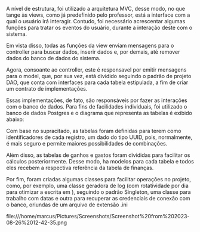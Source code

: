 A nível de estrutura, foi utilizado a arquitetura MVC, desse modo, no que tange às views, como já predefinido pelo professor, está a interface com a qual o usuário irá interagir. Contudo, foi necessário acrescentar algumas funções para tratar os eventos do usuário, durante a interação deste com o sistema. 

Em vista disso, todas as funções da view enviam mensagens para o controller para buscar dados, inserir dados e, por demais, até remover dados do banco de dados do sistema. 

Agora, consoante ao controller, este é responsavel por emitir mensagens para o model, que, por sua vez, está dividido seguindo o padrão de projeto DAO, que conta com interfaces para cada tabela estipulada, a fim de criar um contrato de implementações. 

Essas implementações, de fato, são responsáveis por fazer as interações com o banco de dados. Para fins de facilidades individuais, foi utilizado o banco de dados Postgres e o diagrama que representa as tabelas é exibido abaixo: 

 

Com base no supracitado, as tabelas foram definidas para terem como identificadores de cada registro, um dado do tipo UUID, pois, normalmente, é mais seguro e permite maiores possibilidades de combinações.  

Além disso, as tabelas de ganhos e gastos foram divididas para facilitar os cálculos posteriormente. Desse modo, ha modelos para cada tabela e todos eles recebem a respectiva referência da tabela de finanças. 

Por fim, foram criadas algumas classes para facilitar operações no projeto, como, por exemplo, uma classe geradora de log (com rotatividade por dia para otimizar a escrita em ), seguindo o padrão Singleton, uma classe para trabalho com datas e outra para recuperar as credenciais de conexão com o banco, oriundas de um arquivo de extensão .ini 


 

 file:///home/marcus/Pictures/Screenshots/Screenshot%20from%202023-08-26%2012-42-35.png


 

 

 

 

 

 

 

 

 

 

 

